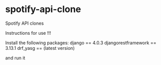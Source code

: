 # spotify-api-clone
Spotify API clones

Instructions for use !!!

Install the following packages:
django == 4.0.3
djangorestframework == 3.13.1
drf_yasg == (latest version)

and run it 
